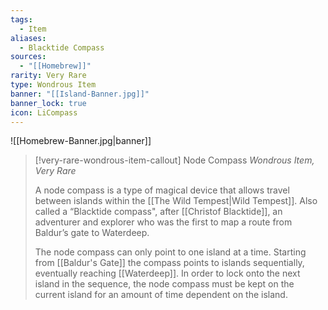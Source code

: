 ```yaml
---
tags:
  - Item
aliases:
  - Blacktide Compass
sources:
  - "[[Homebrew]]"
rarity: Very Rare
type: Wondrous Item
banner: "[[Island-Banner.jpg]]"
banner_lock: true
icon: LiCompass
---
```

![[Homebrew-Banner.jpg|banner]]
> [!very-rare-wondrous-item-callout] Node Compass
> *Wondrous Item, Very Rare*
>
> A node compass is a type of magical device that allows travel between islands within the [[The Wild Tempest|Wild Tempest]]. Also called a “Blacktide compass", after [[Christof Blacktide]], an adventurer and explorer who was the first to map a route from Baldur’s gate to Waterdeep.
>
> The node compass can only point to one island at a time. Starting from [[Baldur's Gate]] the compass points to islands sequentially, eventually reaching [[Waterdeep]]. In order to lock onto the next island in the sequence, the node compass must be kept on the current island for an amount of time dependent on the island.